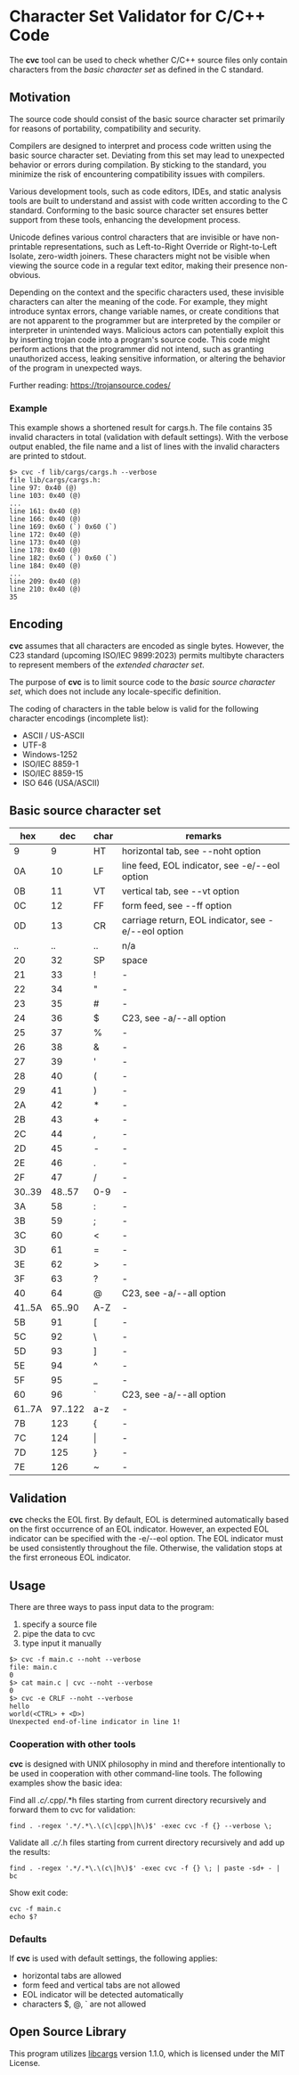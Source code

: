 # Character Set Validator for C/C++ Code

The **cvc** tool can be used to check whether C/C++ source files only contain
characters from the *basic character set* as defined in the C standard.

## Motivation

The source code should consist of the basic source character set primarily for
reasons of portability, compatibility and security.

Compilers are designed to interpret and process code written using the basic
source character set. Deviating from this set may lead to unexpected behavior or
errors during compilation. By sticking to the standard, you minimize the risk of
encountering compatibility issues with compilers.

Various development tools, such as code editors, IDEs, and static analysis tools
are built to understand and assist with code written according to the C
standard. Conforming to the basic source character set ensures better support
from these tools, enhancing the development process.

Unicode defines various control characters that are invisible or have
non-printable representations, such as Left-to-Right Override or Right-to-Left
Isolate, zero-width joiners. These characters might not be visible when viewing
the source code in a regular text editor, making their presence non-obvious.

Depending on the context and the specific characters used, these invisible
characters can alter the meaning of the code. For example, they might introduce
syntax errors, change variable names, or create conditions that are not apparent
to the programmer but are interpreted by the compiler or interpreter in
unintended ways. Malicious actors can potentially exploit this by inserting
trojan code into a program's source code. This code might perform actions that
the programmer did not intend, such as granting unauthorized access, leaking
sensitive information, or altering the behavior of the program in unexpected
ways.

Further reading: <https://trojansource.codes/>

### Example

This example shows a shortened result for cargs.h. The file contains 35 invalid
characters in total (validation with default settings). With the verbose output
enabled, the file name and a list of lines with the invalid characters are
printed to stdout.

```console
$> cvc -f lib/cargs/cargs.h --verbose
file lib/cargs/cargs.h:
line 97: 0x40 (@)
line 103: 0x40 (@)
...
line 161: 0x40 (@)
line 166: 0x40 (@)
line 169: 0x60 (`) 0x60 (`)
line 172: 0x40 (@)
line 173: 0x40 (@)
line 178: 0x40 (@)
line 182: 0x60 (`) 0x60 (`)
line 184: 0x40 (@)
...
line 209: 0x40 (@)
line 210: 0x40 (@)
35
```

## Encoding

**cvc** assumes that all characters are encoded as single bytes. However, the
C23 standard (upcoming ISO/IEC 9899:2023) permits multibyte characters to
represent members of the *extended character set*.

The purpose of **cvc** is to limit source code to the *basic source character
set*, which does not include any locale-specific definition.

The coding of characters in the table below is valid for the following character
encodings (incomplete list):

- ASCII / US-ASCII
- UTF-8
- Windows-1252
- ISO/IEC 8859-1
- ISO/IEC 8859-15
- ISO 646 (USA/ASCII)

## Basic source character set

hex    | dec     | char | remarks
------ | ------- | ---- | -----
9      | 9       | HT   | horizontal tab, see --noht option
0A     | 10      | LF   | line feed, EOL indicator, see -e/--eol option
0B     | 11      | VT   | vertical tab, see --vt option
0C     | 12      | FF   | form feed, see --ff option
0D     | 13      | CR   | carriage return, EOL indicator, see -e/--eol option
..     | ..      | ..   | n/a
20     | 32      | SP   | space
21     | 33      | !    | -
22     | 34      | "    | -
23     | 35      | #    | -
24     | 36      | $    | C23, see -a/--all option
25     | 37      | %    | -
26     | 38      | &    | -
27     | 39      | '    | -
28     | 40      | (    | -
29     | 41      | )    | -
2A     | 42      | *    | -
2B     | 43      | +    | -
2C     | 44      | ,    | -
2D     | 45      | -    | -
2E     | 46      | .    | -
2F     | 47      | /    | -
30..39 | 48..57  | 0-9  | -
3A     | 58      | :    | -
3B     | 59      | ;    | -
3C     | 60      | <    | -
3D     | 61      | =    | -
3E     | 62      | >    | -
3F     | 63      | ?    | -
40     | 64      | @    | C23, see -a/--all option
41..5A | 65..90  | A-Z  | -
5B     | 91      | [    | -
5C     | 92      | \    | -
5D     | 93      | ]    | -
5E     | 94      | ^    | -
5F     | 95      | _    | -
60     | 96      | `    | C23, see -a/--all option
61..7A | 97..122 | a-z  | -
7B     | 123     | {    | -
7C     | 124     | \|   | -
7D     | 125     | }    | -
7E     | 126     | ~    | -

## Validation

**cvc** checks the EOL first. By default, EOL is determined automatically
based on the first occurrence of an EOL indicator. However, an expected EOL
indicator can be specified with the -e/--eol option. The EOL indicator must be
used consistently throughout the file. Otherwise, the validation stops
at the first erroneous EOL indicator.

## Usage

There are three ways to pass input data to the program:

1. specify a source file
2. pipe the data to cvc
3. type input it manually

```console
$> cvc -f main.c --noht --verbose
file: main.c
0
$> cat main.c | cvc --noht --verbose
0
$> cvc -e CRLF --noht --verbose
hello
world(<CTRL> + <D>)
Unexpected end-of-line indicator in line 1!
```

### Cooperation with other tools

**cvc** is designed with UNIX philosophy in mind and therefore intentionally to
be used in cooperation with other command-line tools. The following examples
show the basic idea:

Find all *.c/*.cpp/.*h files starting from current directory recursively and
forward them to cvc for validation:

```console
find . -regex '.*/.*\.\(c\|cpp\|h\)$' -exec cvc -f {} --verbose \;
```

Validate all *.c/*.h files starting from current directory recursively and
add up the results:

```console
find . -regex '.*/.*\.\(c\|h\)$' -exec cvc -f {} \; | paste -sd+ - | bc
```

Show exit code:

```console
cvc -f main.c
echo $?
```

### Defaults

If **cvc** is used with default settings, the following applies:

- horizontal tabs are allowed
- form feed and vertical tabs are not allowed
- EOL indicator will be detected automatically
- characters $, @, ` are not allowed

## Open Source Library

This program utilizes [libcargs](https://github.com/likle/cargs) version 1.1.0,
which is licensed under the MIT License.
